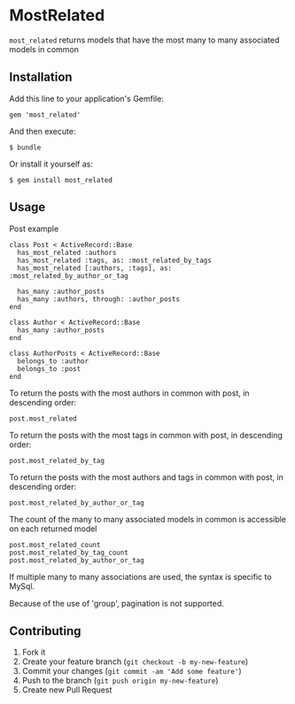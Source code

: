 # MostRelated

`most_related` returns models that have the most many to many associated models in common

## Installation

Add this line to your application's Gemfile:

    gem 'most_related'

And then execute:

    $ bundle

Or install it yourself as:

    $ gem install most_related

## Usage

Post example

    class Post < ActiveRecord::Base
      has_most_related :authors
      has_most_related :tags, as: :most_related_by_tags
      has_most_related [:authors, :tags], as: :most_related_by_author_or_tag

      has_many :author_posts
      has_many :authors, through: :author_posts
    end

    class Author < ActiveRecord::Base
      has_many :author_posts
    end

    class AuthorPosts < ActiveRecord::Base
      belongs_to :author
      belongs_to :post
    end

To return the posts with the most authors in common with post, in descending order:

    post.most_related

To return the posts with the most tags in common with post, in descending order:

    post.most_related_by_tag

To return the posts with the most authors and tags in common with post, in descending order:

    post.most_related_by_author_or_tag

The count of the many to many associated models in common is accessible on each returned model

    post.most_related_count
    post.most_related_by_tag_count
    post.most_related_by_author_or_tag

If multiple many to many associations are used, the syntax is specific to MySql.

Because of the use of 'group', pagination is not supported.

## Contributing

1. Fork it
2. Create your feature branch (`git checkout -b my-new-feature`)
3. Commit your changes (`git commit -am 'Add some feature'`)
4. Push to the branch (`git push origin my-new-feature`)
5. Create new Pull Request
